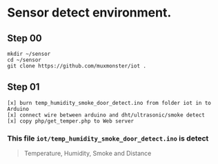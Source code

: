 # Sensor detect environment.
## Step 00
```
mkdir ~/sensor
cd ~/sensor
git clone https://github.com/muxmonster/iot .
```
## Step 01
```
[x] burn temp_humidity_smoke_door_detect.ino from folder iot in to Arduino
[x] connect wire between arduino and dht/ultrasonic/smoke detect
[x] copy php/get_temper.php to Web server
```
### This file `iot/temp_humidity_smoke_door_detect.ino` is detect
> Temperature, Humidity, Smoke and Distance

